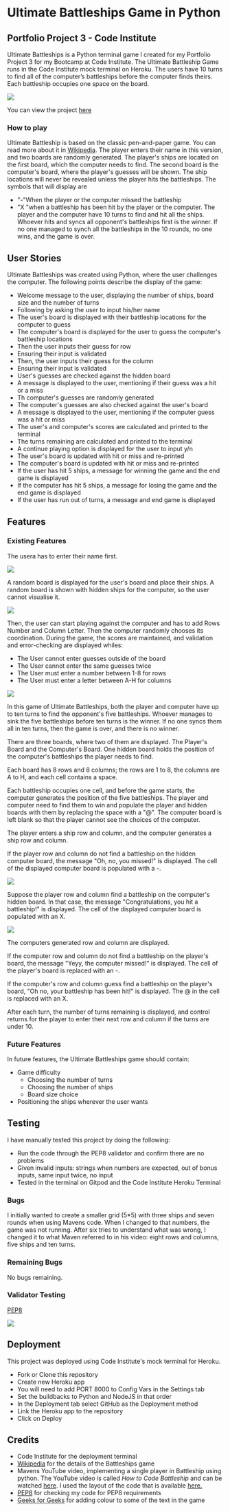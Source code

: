 # Ultimate Battleships Game in Python
## Portfolio Project 3 - Code Institute
Ultimate Battleships is a Python terminal game I created for my Portfolio Project 3 for my Bootcamp at Code Institute. 
The Ultimate Battleship Game runs in the Code Institute mock terminal on Heroku.
The users have 10 turns to find all of the computer’s battleships before the computer finds theirs. Each battleship occupies one space on the board.

![](images/pythonproject.png)


You can view the project [here](https://battleshipsgame-project.herokuapp.com/)

### How to play
Ultimate Battleship is based on the classic pen-and-paper game. You can read more about it in [Wikipedia](https://en.wikipedia.org/wiki/Battleship_(game)).
The player enters their name in this version, and two boards are randomly generated.
The player's ships are located on the first board, which the computer needs to find.
The second board is the computer's board, where the player's guesses will be shown. 
The ship locations will never be revealed unless the player hits the battleships.
The symbols that will display are
- "-"When the player or the computer missed the battleship
- "X "when a battleship has been hit by the player or the computer.
The player and the computer have 10 turns to find and hit all the ships. Whoever hits and syncs all opponent's battleships first is the winner.
If no one managed to synch all the battleships in the 10 rounds, no one wins, and the game is over.

## User Stories
Ultimate Battleships was created using Python, where the user challenges the computer. The following points describe the display of the game:
* Welcome message to the user, displaying the number of ships, board size and the number of turns
* Following by asking the user to input his/her name
* The user's board is displayed with their battleship locations for the computer to guess
* The computer's board is displayed for the user to guess the computer's battleship locations
* Then the user inputs their guess for row
* Ensuring their input is validated
* Then, the user inputs their guess for the column
* Ensuring their input is validated
* User's guesses are checked against the hidden board
* A message is displayed to the user, mentioning if their guess was a hit or a miss
* Th computer's guesses are randomly generated
* The computer's guesses are also checked against the user's board
* A message is displayed to the user, mentioning if the computer guess was a hit or miss
* The user's and computer's scores are calculated and printed to the terminal
* The turns remaining are calculated and printed to the terminal
* A continue playing option is displayed for the user to input y/n
* The user's board is updated with hit or miss and re-printed
* The computer's board is updated with hit or miss and re-printed
* If the user has hit 5 ships, a message for winning the game and the end game is displayed
* If the computer has hit 5 ships, a message for losing the game and the end game is displayed
* If the user has run out of turns, a message and end game is displayed

## Features
### Existing Features
The usera has to enter their name first.


![](images/entername.png)


A random board is displayed for the user's board and place their ships. A random board is shown with hidden ships for the computer, so the user cannot visualise it. 


![](images/2Boards.png)


Then, the user can start playing against the computer and has to add Rows Number and Column Letter. Then the computer randomly chooses its coordination. During the game, the scores are maintained, and validation and error-checking are displayed whiles:
- The User cannot enter guesses outside of the board
- The User cannot enter the same guesses twice
- The User must enter a number between 1-8 for rows
- The User must enter a letter between A-H for columns


![](images/rowcolumn.png)



In this game of Ultimate Battleships, both the player and computer have up to ten turns to find the opponent's five battleships. Whoever manages to sink the five battleships before ten turns is the winner. If no one syncs them all in ten turns, then the game is over, and there is no winner.

There are three boards, where two of them are displayed. The Player's Board and the Computer's Board. One hidden board holds the position of the computer's battleships the player needs to find.

Each board has 8 rows and 8 columns; the rows are 1 to 8, the columns are A to H, and each cell contains a space.

Each battleship occupies one cell, and before the game starts, the computer generates the position of the five battleships. The player and computer need to find them to win and populate the player and hidden boards with them by replacing the space with a "@". The computer board is left blank so that the player cannot see the choices of the computer.

The player enters a ship row and column, and the computer generates a ship row and column. 

If the player row and column do not find a battleship on the hidden computer board, the message "Oh, no, you missed!" is displayed. The cell of the displayed computer board is populated with a -.


![](images/rowcolumn.png)

Suppose the player row and column find a battleship on the computer's hidden board. In that case, the message "Congratulations, you hit a  battleship!" is displayed. The cell of the displayed computer board is populated with an X.


![](images/hittheship.png)

The computers generated row and column are displayed.

If the computer row and column do not find a battleship on the player's board, the message "Yeyy, the computer missed!" is displayed. The cell of the player's board is replaced with an -.

If the computer's row and column guess find a battleship on the player's board, "Oh no, your battleship has been hit!" is displayed. The @ in the cell is replaced with an X.

After each turn, the number of turns remaining is displayed, and control returns for the player to enter their next row and column if the turns are under 10.

### Future Features
In future features, the Ultimate Battleships game should contain:
- Game difficulty
  - Choosing the number of turns
  - Choosing the number of ships
  - Board size choice
- Positioning the ships wherever the user wants

## Testing
I have manually tested this project by doing the following:
* Run the code through the PEP8 validator and confirm there are no problems
* Given invalid inputs: strings when numbers are expected, out of bonus inputs, same input twice, no input
* Tested in the terminal on Gitpod and the Code Institute Heroku Terminal

### Bugs
I initially wanted to create a smaller grid (5*5) with three ships and seven rounds when using Mavens code. When I changed to that numbers, the game was not running. After six tries to understand what was wrong, I changed it to what Maven referred to in his video: eight rows and columns, five ships and ten turns. 

### Remaining Bugs
No bugs remaining.

### Validator Testing
[PEP8](http://pep8online.com/checkresult)

![](images/pep8.png)


## Deployment
This project was deployed using Code Institute's mock terminal for Heroku.
* Fork or Clone this repository
* Create new Heroku app
* You will need to add PORT 8000 to Config Vars in the Settings tab
* Set the buildbacks to Python and NodeJS in that order
* In the Deployment tab select GitHub as the Deployment method
* Link the Heroku app to the repository
* Click on Deploy

## Credits
* Code Institute for the deployment terminal
* [Wikipedia](https://en.wikipedia.org/wiki/Battleship_(game)) for the details of the Battleships game
* Mavens YouTube video, implementing a single player in Battleship using python. The YouTube video is called _How to Code Battleship_ and can be watched [here](https://www.youtube.com/watch?v=tF1WRCrd_HQ). I used the layout of the code that is available [here.](https://replit.com/@lucygbrown/battleships#main.py)
* [PEP8](http://pep8online.com/checkresult) for checking my code for PEP8 requirements
* [Geeks for Geeks](https://www.geeksforgeeks.org/print-colors-python-terminal/) for adding colour to some of the text in the game